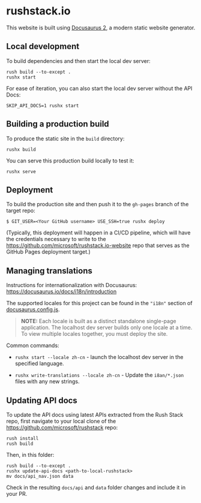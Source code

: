 # rushstack.io

This website is built using [Docusaurus 2](https://docusaurus.io/), a modern static website generator.

## Local development

To build dependencies and then start the local dev server:

```
rush build --to-except .
rushx start
```

For ease of iteration, you can also start the local dev server without the API Docs:

```
SKIP_API_DOCS=1 rushx start
```

## Building a production build

To produce the static site in the `build` directory:

```
rushx build
```

You can serve this production build locally to test it:

```
rushx serve
```

## Deployment

To build the production site and then push it to the `gh-pages` branch of the target repo:

```
$ GIT_USER=<Your GitHub username> USE_SSH=true rushx deploy
```

(Typically, this deployment will happen in a CI/CD pipeline, which will have the credentials
necessary to write to the https://github.com/microsoft/rushstack.io-website repo that serves as the
GitHub Pages deployment target.)

## Managing translations

Instructions for internationalization with Docusaurus: https://docusaurus.io/docs/i18n/introduction

The supported locales for this project can be found in the `"i18n"` section of
[docusaurus.config.js](./docusaurus.config.js).

> **NOTE:** Each locale is built as a distinct standalone single-page application. The localhost
> dev server builds only one locale at a time. To view multiple locales together, you must deploy
> the site.

Common commands:

- `rushx start --locale zh-cn` - launch the localhost dev server in the specified language.

- `rushx write-translations --locale zh-cn` - Update the `i8an/*.json` files with any new strings.

## Updating API docs

To update the API docs using latest APIs extracted from the Rush Stack repo, first navigate
to your local clone of the https://github.com/microsoft/rushstack repo:

```
rush install
rush build
```

Then, in this folder:

```
rush build --to-except .
rushx update-api-docs <path-to-local-rushstack>
mv docs/api_nav.json data
```

Check in the resulting `docs/api` and `data` folder changes and include it in your PR.
